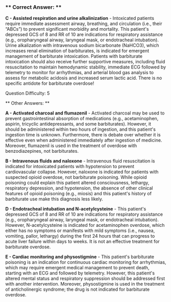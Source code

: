 ### ** Correct Answer: **

**C - Assisted respiration and urine alkalinization** - Intoxicated patients require immediate assessment airway, breathing, and circulation (i.e., their “ABCs”) to prevent significant morbidity and mortality. This patient's depressed GCS of 8 and RR of 10 are indications for respiratory assistance (e.g., oropharyngeal airway, laryngeal mask, or endotracheal intubation). Urine alkalization with intravenous sodium bicarbonate (NaHCO3), which increases renal elimination of barbiturates, is indicated for emergent management of barbiturate intoxication. Patients with barbiturate intoxication should also receive further supportive measures, including fluid resuscitation to maintain hemodynamic stability, immediate ECG followed by telemetry to monitor for arrhythmias, and arterial blood gas analysis to assess for metabolic acidosis and increased serum lactic acid. There is no specific antidote for barbiturate overdose!

Question Difficulty: 5

** Other Answers: **

**A - Activated charcoal and flumazenil** - Activated charcoal may be used to prevent gastrointestinal absorption of medications (e.g., acetaminophen, aspirin, tricyclic antidepressants, and some barbiturates). However, it should be administered within two hours of ingestion, and this patient's ingestion time is unknown. Furthermore, there is debate over whether it is effective even when administered immediately after ingestion of medicine. Moreover, flumazenil is used in the treatment of overdose with benzodiazepines, not barbiturates.

**B - Intravenous fluids and naloxone** - Intravenous fluid resuscitation is indicated for intoxicated patients with hypotension to prevent cardiovascular collapse. However, naloxone is indicated for patients with suspected opioid overdose, not barbiturate poisoning. While opioid poisoning could explain this patient altered consciousness, lethargy, respiratory depression, and hypotension, the absence of other clinical features of opioid poisoning (e.g., miosis) and this patient's history of barbiturate use make this diagnosis less likely.

**D - Endotracheal intubation and N-acetylcysteine** - This patient's depressed GCS of 8 and RR of 10 are indications for respiratory assistance (e.g., oropharyngeal airway, laryngeal mask, or endotracheal intubation). However, N-acetylcysteine is indicated for acetaminophen overdose, which either has no symptoms or manifests with mild symptoms (i.e., nausea, vomiting, pallor, lethargy) during the first 24 hours that can progress to acute liver failure within days to weeks. It is not an effective treatment for barbiturate overdose.

**E - Cardiac monitoring and physostigmine** - This patient's barbiturate poisoning is an indication for continuous cardiac monitoring for arrhythmias, which may require emergent medical management to prevent death, starting with an ECG and followed by telemetry. However, this patient's altered mental status and respiratory suppression should be addressed first with another intervention. Moreover, physostigmine is used in the treatment of anticholinergic syndrome; the drug is not indicated for barbiturate overdose.

